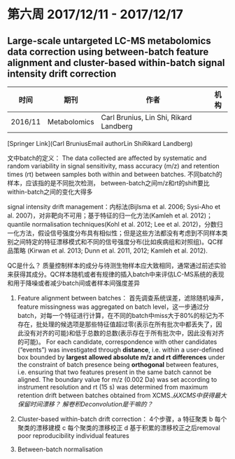 # 第六周 2017/12/11 - 2017/12/17

## Large-scale untargeted LC-MS metabolomics data correction using between-batch feature alignment and cluster-based within-batch signal intensity drift correction

时间 | 期刊 | 作者 | 机构
-|-|-|-
2016/11 | Metabolomics | Carl Brunius, Lin Shi, Rikard Landberg | |

[Springer Link](Carl BruniusEmail authorLin ShiRikard Landberg)

文中batch的定义： The data collected are affected by systematic and random variability in signal sensitivity, mass accuracy (m/z) and retention times (rt) between samples both within and between batches. 不同batch的样本，应该指的是不同批次检测， between-batch之间m/z和rt的shift要比within-batch之间的变化大得多

signal intensity drift management：内标法(Bijlsma et al. 2006; Sysi-Aho et al. 2007)，对非靶向不可用；基于特征的归一化方法(Kamleh et al. 2012)；quantile normalisation techniques(Kohl et al. 2012; Lee et al. 2012)，分数归一化方法，假设信号强度分布具有相似性；但是这些方法都没有考虑到不同样本类别之间特定的特征漂移模式和不同的信号强度分布(比如疾病组和对照组)。QC样品策略 (Kirwan et al. 2013; Dunn et al. 2011, 2012; Kamleh et al. 2012).

QC是什么？ 质量控制样本的成分与待测生物样本应大致相同，通常通过前述实验来获得其成分。QC样本随机或者有规律的插入batch中来评估LC-MS系统的表现和用于降噪或者减少batch间或者样本间强度差异

1. Feature alignment between batches： 首先调查系统误差，滤除随机噪声，feature missingness was aggregated on batch level，这一步通过分batch，对每一个特征进行计算，在不同的batch中miss大于80%的标记为不存在，批处理的候选项是那些特征值超过零(表示在所有批次中都丢失了，因此没有对齐的可能)和低于总数的总数(表示存在于所有批次中，因此没有对齐的可能)。 For each candidate, correspondence with other candidates (“events”) was investigated through **distance**, i.e. within a user-defined box bounded by **largest allowed absolute m/z and rt differences** under the constraint of batch presence being **orthogonal** between features, i.e. ensuring that two features present in the same batch cannot be aligned. The boundary value for m/z (0.002 Da) was set according to instrument resolution and rt (15 s) was determined from maximum retention drift between batches obtained from XCMS.*从XCMS中获得最大保留时间漂移？* *解卷积Deconvolution是干嘛的？*

1. Cluster-based within-batch drift correction： 4个步骤，a 特征聚类 b 每个聚类的漂移建模 c 每个聚类的漂移校正 d 基于积累的漂移校正之后removal poor reproducibility individual features

1. Between-batch normalisation
